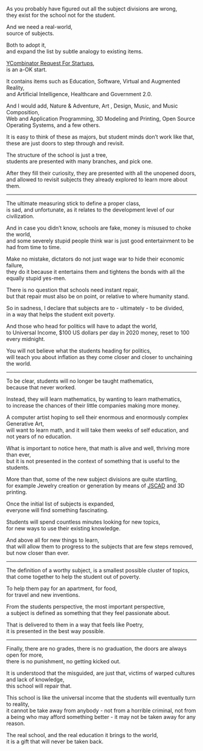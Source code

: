 As you probably have figured out all the subject divisions are wrong,\
they exist for the school not for the student.

And we need a real-world,\
source of subjects.

Both to adopt it,\
and expand the list by subtle analogy to existing items.

[YCombinator Request For Startups](https://www.ycombinator.com/rfs),\
is an a-OK start.

It contains items such as Education, Software, Virtual and Augmented Reality,\
and Artificial Intelligence, Healthcare and Government 2.0.

And I would add, Nature & Adventure, Art , Design, Music, and Music Composition,\
Web and Application Programming, 3D Modeling and Printing, Open Source Operating Systems, and a few others.

It is easy to think of these as majors, but student minds don’t work like that,\
these are just doors to step through and revisit.

The structure of the school is just a tree,\
students are presented with many branches, and pick one.

After they fill their curiosity, they are presented with all the unopened doors,\
and allowed to revisit subjects they already explored to learn more about them.

---

The ultimate measuring stick to define a proper class,\
is sad, and unfortunate, as it relates to the development level of our civilization.

And in case you didn’t know, schools are fake, money is misused to choke the world,\
and some severely stupid people think war is just good entertainment to be had from time to time.

Make no mistake, dictators do not just wage war to hide their economic failure,\
they do it because it entertains them and tightens the bonds with all the equally stupid yes-men.

There is no question that schools need instant repair,\
but that repair must also be on point, or relative to where humanity stand.

So in sadness, I declare that subjects are to - ultimately - to be divided,\
in a way that helps the student exit poverty.

And those who head for politics will have to adapt the world,\
to Universal Income, $100 US dollars per day in 2020 money, reset to 100 every midnight.

You will not believe what the students heading for politics,\
will teach you about inflation as they come closer and closer to unchaining the world.

---

To be clear, students will no longer be taught mathematics,\
because that never worked.

Instead, they will learn mathematics, by wanting to learn mathematics,\
to increase the chances of their little companies making more money.

A computer artist hoping to sell their enormous and enormously complex Generative Art,\
will want to learn math, and it will take them weeks of self education, and not years of no education.

What is important to notice here, that math is alive and well, thriving more than ever,\
but it is not presented in the context of something that is useful to the students.

More than that, some of the new subject divisions are quite startling,\
for example Jewelry creation or generation by means of [JSCAD](https://www.youtube.com/watch?v=PLA8VPRRi6A) and 3D printing.

Once the initial list of subjects is expanded,\
everyone will find something fascinating.

Students will spend countless minutes looking for new topics,\
for new ways to use their existing knowledge.

And above all for new things to learn,\
that will allow them to progress to the subjects that are few steps removed, but now closer than ever.

---

The definition of a worthy subject, is a smallest possible cluster of topics,\
that come together to help the student out of poverty.

To help them pay for an apartment, for food,\
for travel and new inventions.

From the students perspective, the most important perspective,\
a subject is defined as something that they feel passionate about.

That is delivered to them in a way that feels like Poetry,\
it is presented in the best way possible.

---

Finally, there are no grades, there is no graduation, the doors are always open for more,\
there is no punishment, no getting kicked out.

It is understood that the misguided, are just that, victims of warped cultures and lack of knowledge,\
this school will repair that.

This school is like the universal income that the students will eventually turn to reality,\
it cannot be take away from anybody - not from a horrible criminal, not from a being who may afford something better - it may not be taken away for any reason.

The real school, and the real education it brings to the world,\
it is a gift that will never be taken back.
